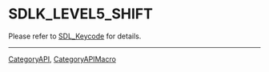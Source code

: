 # SDLK_LEVEL5_SHIFT

Please refer to [SDL_Keycode](SDL_Keycode) for details.

----
[CategoryAPI](CategoryAPI), [CategoryAPIMacro](CategoryAPIMacro)

